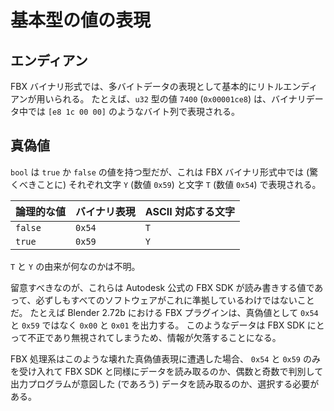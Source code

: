 # 基本型の値の表現

## エンディアン<span id="endian"><!-- --></span>

FBX バイナリ形式では、多バイトデータの表現として基本的にリトルエンディアンが用いられる。
たとえば、`u32` 型の値 `7400` (`0x00001ce8`) は、バイナリデータ中では `[e8 1c 00 00]` のようなバイト列で表現される。

## 真偽値<span id="boolean"><!-- --></span>

`bool` は `true` か `false` の値を持つ型だが、これは FBX バイナリ形式中では (驚くべきことに) それぞれ文字 `Y` (数値 `0x59`) と文字 `T` (数値 `0x54`) で表現される。

| 論理的な値 | バイナリ表現 | ASCII 対応する文字 |
|------------|--------------|--------------------|
| `false` | `0x54` | `T` |
| `true` | `0x59` | `Y` |

`T` と `Y` の由来が何なのかは不明。

留意すべきなのが、これらは Autodesk 公式の FBX SDK が読み書きする値であって、必ずしもすべてのソフトウェアがこれに準拠しているわけではないことだ。
たとえば Blender 2.72b における FBX プラグインは、真偽値として `0x54` と `0x59` ではなく `0x00` と `0x01` を出力する。
このようなデータは FBX SDK にとって不正であり無視されてしまうため、情報が欠落することになる。

FBX 処理系はこのような壊れた真偽値表現に遭遇した場合、 `0x54` と `0x59` のみを受け入れて FBX SDK と同様にデータを読み取るのか、偶数と奇数で判別して出力プログラムが意図した (であろう) データを読み取るのか、選択する必要がある。
